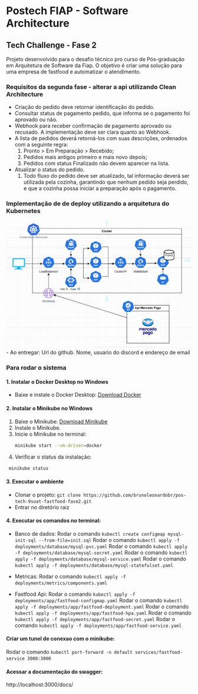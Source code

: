 <h1>Postech FIAP - Software Architecture</h1>
<h2>Tech Challenge - Fase 2</h2>

Projeto desenvolvido para o desafio técnico pro curso de Pós-graduação em Arquitetura de Software da Fiap. O objetivo é criar uma solução para uma empresa de fastfood e automatizar o atendimento.

### Requisitos da segunda fase - alterar a api utilizando Clean Architecture

- Criação do pedido deve retornar identificação do pedido.
- Consultar status de pagamento pedido, que informa se o pagamento foi aprovado ou não.
- Webhook para receber confirmação de pagamento aprovado ou recusado. A implementação deve ser clara quanto ao Webhook.
- A lista de pedidos deverá retorná-los com suas descrições, ordenados com a seguinte regra:
  1. Pronto > Em Preparação > Recebido;
  2. Pedidos mais antigos primeiro e mais novo depois;
  3. Pedidos com status Finalizado não devem aparecer na lista.
- Atualizar o status do pedido.
  1. Todo fluxo do pedido deve ser atualizado, tal informação deverá ser utilizada pela cozinha, garantindo que nenhum pedido seja perdido, e
     que a cozinha possa iniciar a preparação após o pagamento.

### Implementação de de deploy utilizando a arquitetura do Kubernetes

<img src="https://github.com/brunoleonardobr/pos-tech-9soat-fastfood-fase2/blob/main/arquitetura_kubernetes_minikube.PNG?raw=true"/>
- Ao entregar: Url do github. Nome, usuario do discord e endereço de email

### Para rodar o sistema

#### 1. Instalar o Docker Desktop no Windows

- Baixe e instale o Docker Desktop: [Download Docker](https://www.docker.com/products/docker-desktop)

#### 2. Instalar o Minikube no Windows

1. Baixe o Minikube: [Download Minikube](https://minikube.sigs.k8s.io/docs/start/?arch=%2Fwindows%2Fx86-64%2Fstable%2F.exe+download)
2. Instale o Minikube.
3. Inicie o Minikube no terminal:
   ```bash
   minikube start --vm-driver=docker
   ```
4. Verificar o status da instalação:

```bash
 minikube status
```

#### 3. Executar o ambiente

- Clonar o projeto: `git clone https://github.com/brunoleonardobr/pos-tech-9soat-fastfood-fase2.git`
- Entrar no diretório raiz

#### 4. Executar os comandos no terminal:

- Banco de dados:
Rodar o comando `kubectl create configmap mysql-init-sql --from-file=init.sql`
Rodar o comando `kubectl apply -f deployments/database/mysql-pvc.yaml`
Rodar o comando `kubectl apply -f deployments/database/mysql-secret.yaml`
Rodar o comando `kubectl apply -f deployments/database/mysql-service.yaml`
Rodar o comando `kubectl apply -f deployments/database/mysql-statefulset.yaml`

- Metricas:
Rodar o comando `kubectl apply -f deployments/metrics/components.yaml`

- Fastfood Api:
Rodar o comando `kubectl apply -f deployments/app/fastfood-configmap.yaml`
Rodar o comando `kubectl apply -f deployments/app/fastfood-deployment.yaml`
Rodar o comando `kubectl apply -f deployments/app/fastfood-hpa.yaml`
Rodar o comando `kubectl apply -f deployments/app/fastfood-secret.yaml`
Rodar o comando `kubectl apply -f deployments/app/fastfood-service.yaml`

#### Criar um tunel de conexao com o minikube:

Rodar o comando `kubectl port-forward -n default services/fastfood-service 3000:3000`

#### Acessar a documentação do swagger:

http://localhost:3000/docs/
